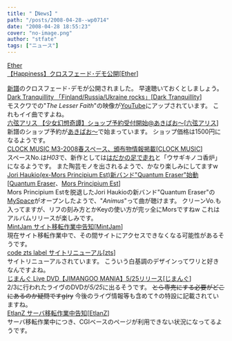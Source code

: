 ```yaml
---
title: "【News】"
path: "/posts/2008-04-28--wp0714"
date: "2008-04-28 18:55:23"
cover: "no-image.png"
author: "stfate"
tags: ["ニュース"]
---
```


<style type="text/css">
<!--
p {white-space: pre-wrap};
-->
</style>

<a class="topics" href="http://www.ether-music.com/" target="_blank">Ether 【Happiness】クロスフェード･デモ公開</a><span class="junre">[<a href="http://www.ether-music.com/" target="_blank">Ether</a>]</span>
<div class="news"><a href="http://www.ether-music.com/music/happy.html" target="_blank">新譜</a>のクロスフェード･デモが公開されました。
早速聴いておくとしましょう。</div>
<a class="topics" href="http://www.darktranquillity.com/realindex.html" target="_blank">Dark Tranquillity 「Finland/Russia/Ukraine rocks」</a><span class="junre">[<a href="http://www.darktranquillity.com/" target="_blank">Dark Tranquillity</a>]</span>
<div class="news">モスクワでの"<em>The Lesser Faith</em>"の映像が<a href="http://www.youtube.com/watch?v=gkJYeMsGAvs" target="_blank">YouTube</a>にアップされています。
これもイイ曲ですよね。</div>
<a class="topics" href="http://www.rokugen.net/" target="_blank">六弦アリス 【少女幻想奇譚】ショップ予約受付開始@あきばお～</a><span class="junre">[<a href="http://www.rokugen.net/" target="_blank">六弦アリス</a>]</span>
<div class="news">新譜のショップ予約が<a href="http://www.akibaoo.com/02/commodity_param/t/0/ctc/80000000/shc/0/cmc/2500020051399/backURL/+02+main" target="_blank">あきばお～</a>で始まっています。
ショップ価格は1500円になるようです。</div>
<a class="topics" href="http://www.clock-music.com/" target="_blank">CLOCK MUSIC M3-2008春スペース、頒布物情報掲載</a><span class="junre">[<a href="http://www.clock-music.com/" target="_blank">CLOCK MUSIC</a>]</span>
<div class="news">スペースNo.は<em>H03</em>で、新作としては<a href="http://www.clock-music.com/archives/51088868.html" target="_blank">はだかの足で走れ</a>と「ウサギキノコ香炉」になるようです。
また陶芸モノを出されるようで、かなり楽しみにしてますw</div>
<a class="topics" href="http://www.myspace.com/quantumeraser" target="_blank">Jori Haukio(ex-Mors Principium Est)新バンド"Quantum Eraser"始動</a><span class="junre">[<a href="http://www.myspace.com/quantumeraser" target="_blank">Quantum Eraser</a>、<a href="http://www.morsprincipiumest.com/" target="_blank">Mors Principium Est</a>]</span>
<div class="news">Mors Principium Estを脱退したJori Haukioの新バンド"Quantum Eraser"の<a href="http://www.myspace.com/quantumeraser" target="_blank">MySpace</a>がオープンしたようで、"<em>Animus</em>"って曲が聴けます。
クリーンVo.も入ってますが、リフの刻み方とかKeyの使い方が完ッ全にMorsですねw
これはアルバムリリースが楽しみです。</div>
<a class="topics" href="http://www.mintjam.net/" target="_blank">MintJam サイト移転作業中告知</a><span class="junre">[<a href="http://www.mintjam.net/" target="_blank">MintJam</a>]</span>
<div class="news">現在サイト移転作業中で、その間サイトにアクセスできなくなる可能性があるそうです。</div>
<a class="topics" href="http://www.codeztslabel.com/" target="_blank">code zts label サイトリニューアル</a><span class="junre">[<a href="http://www.codeztslabel.com/" target="_blank">zts</a>]</span>
<div class="news">サイトリニューアルされています。
こういう白基調のデザインってワリと好きなんですよね。</div>
<a class="topics" href="http://www.toranoana.jp/shop/jimang/" target="_blank">じまんぐ Live DVD【JIMANGOO MANIA】5/25リリース</a><span class="junre">[<a href="http://jimang.com/" target="_blank">じまんぐ</a>]</span>
<div class="news">2/3に行われたライヴのDVDが<em>5/25</em>に出るそうです。
<del>とら専売にする必要がどこにあるのか疑問ですg(ry</del>
今後のライヴ情報等も含めて↑の特設に記載されていますね。</div>
<a class="topics" href="http://www.etlanz.com/" target="_blank">EtlanZ サーバ移転作業中告知</a><span class="junre">[<a href="http://www.etlanz.com/" target="_blank">EtlanZ</a>]</span>
<div class="news">サーバ移転作業中につき、CGIベースのページが利用できない状況になってるようです。</div>
